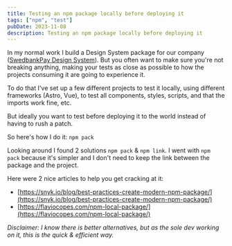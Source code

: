 ```yaml
---
title: Testing an npm package locally before deploying it
tags: ["npm", "test"]
pubDate: 2023-11-08
description: Testing an npm package locally before deploying it
---
```


In my normal work I build a Design System package for our company ([SwedbankPay Design System](https://www.npmjs.com/package/@swedbankpay/design-guide)).
But you often want to make sure you're not breaking anything, making your tests as close as possible to how the projects consuming it are going to experience it.

To do that I've set up a few different projects to test it locally, using different frameworks (Astro, Vue), to test all components, styles, scripts, and that the imports work fine, etc.

But ideally you want to test before deploying it to the world instead of having to rush a patch.

So here's how I do it: `npm pack`

Looking around I found 2 solutions `npm pack` & `npm link`. I went with `npm pack` because it's simpler and I don't need to keep the link between the package and the project.

Here were 2 nice articles to help you get cracking at it:

- [https://snyk.io/blog/best-practices-create-modern-npm-package/](https://snyk.io/blog/best-practices-create-modern-npm-package/)
- [https://flaviocopes.com/npm-local-package/](https://flaviocopes.com/npm-local-package/)

_Disclaimer: I know there is better alternatives, but as the sole dev working on it, this is the quick & efficient way._
